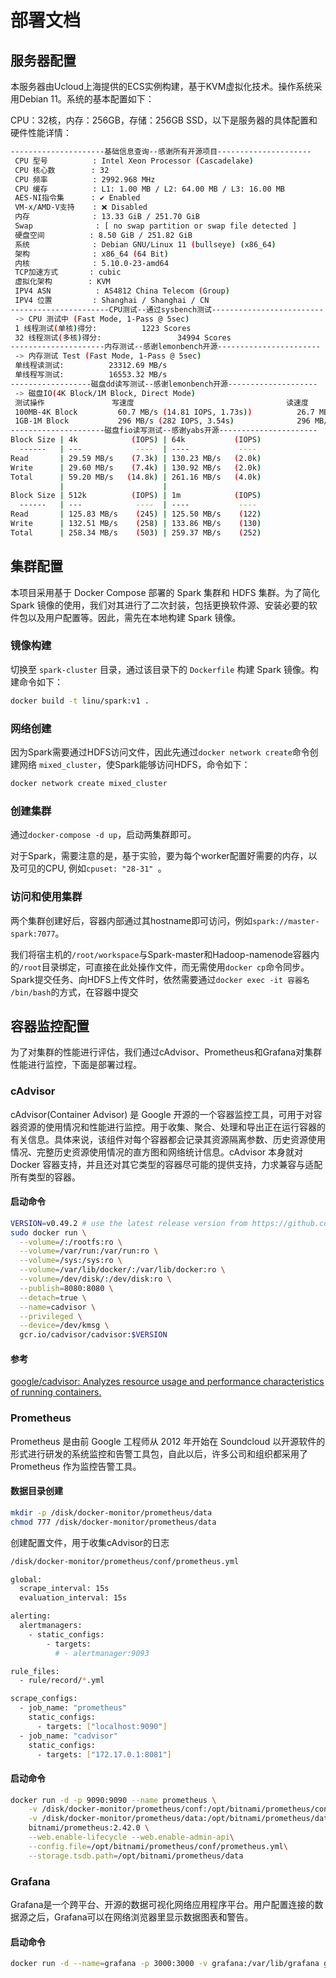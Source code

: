 # 部署文档

## 服务器配置

本服务器由Ucloud上海提供的ECS实例构建，基于KVM虚拟化技术。操作系统采用Debian 11。系统的基本配置如下：

CPU：32核，内存：256GB，存储：256GB SSD，以下是服务器的具体配置和硬件性能详情：

```bash
---------------------基础信息查询--感谢所有开源项目---------------------
 CPU 型号          : Intel Xeon Processor (Cascadelake)
 CPU 核心数        : 32
 CPU 频率          : 2992.968 MHz
 CPU 缓存          : L1: 1.00 MB / L2: 64.00 MB / L3: 16.00 MB
 AES-NI指令集      : ✔ Enabled
 VM-x/AMD-V支持    : ❌ Disabled
 内存              : 13.33 GiB / 251.70 GiB
 Swap              : [ no swap partition or swap file detected ]
 硬盘空间          : 8.50 GiB / 251.82 GiB
 系统              : Debian GNU/Linux 11 (bullseye) (x86_64)
 架构              : x86_64 (64 Bit)
 内核              : 5.10.0-23-amd64
 TCP加速方式       : cubic
 虚拟化架构        : KVM
 IPV4 ASN          : AS4812 China Telecom (Group)
 IPV4 位置         : Shanghai / Shanghai / CN
----------------------CPU测试--通过sysbench测试-------------------------
 -> CPU 测试中 (Fast Mode, 1-Pass @ 5sec)
 1 线程测试(单核)得分:          1223 Scores
 32 线程测试(多核)得分:                 34994 Scores
---------------------内存测试--感谢lemonbench开源-----------------------
 -> 内存测试 Test (Fast Mode, 1-Pass @ 5sec)
 单线程读测试:          23312.69 MB/s
 单线程写测试:          16553.32 MB/s
------------------磁盘dd读写测试--感谢lemonbench开源--------------------
 -> 磁盘IO(4K Block/1M Block, Direct Mode)
 测试操作               写速度                                  读速度
 100MB-4K Block         60.7 MB/s (14.81 IOPS, 1.73s))          26.7 MB/s (6516 IOPS, 3.93s)
 1GB-1M Block           296 MB/s (282 IOPS, 3.54s)              296 MB/s (282 IOPS, 3.54s)
---------------------磁盘fio读写测试--感谢yabs开源----------------------
Block Size | 4k            (IOPS) | 64k           (IOPS)
  ------   | ---            ----  | ----           ---- 
Read       | 29.59 MB/s    (7.3k) | 130.23 MB/s   (2.0k)
Write      | 29.60 MB/s    (7.4k) | 130.92 MB/s   (2.0k)
Total      | 59.20 MB/s   (14.8k) | 261.16 MB/s   (4.0k)
           |                      |                     
Block Size | 512k          (IOPS) | 1m            (IOPS)
  ------   | ---            ----  | ----           ---- 
Read       | 125.83 MB/s    (245) | 125.50 MB/s    (122)
Write      | 132.51 MB/s    (258) | 133.86 MB/s    (130)
Total      | 258.34 MB/s    (503) | 259.37 MB/s    (252)
```

## 集群配置

本项目采用基于 Docker Compose 部署的 Spark 集群和 HDFS 集群。为了简化 Spark 镜像的使用，我们对其进行了二次封装，包括更换软件源、安装必要的软件包以及用户配置等。因此，需先在本地构建 Spark 镜像。

### 镜像构建

切换至 `spark-cluster` 目录，通过该目录下的 `Dockerfile` 构建 Spark 镜像。构建命令如下：

```bash
docker build -t linu/spark:v1 .
```

### 网络创建

因为Spark需要通过HDFS访问文件，因此先通过`docker network create`命令创建网络 `mixed_cluster`，使Spark能够访问HDFS，命令如下：

```bash
docker network create mixed_cluster
```

### 创建集群

通过`docker-compose -d up`，启动两集群即可。

对于Spark，需要注意的是，基于实验，要为每个worker配置好需要的内存，以及可见的CPU, 例如`cpuset: "28-31" `。

### 访问和使用集群

两个集群创建好后，容器内部通过其hostname即可访问，例如`spark://master-spark:7077`。

我们将宿主机的`/root/workspace`与Spark-master和Hadoop-namenode容器内的`/root`目录绑定，可直接在此处操作文件，而无需使用`docker cp`命令同步。Spark提交任务、向HDFS上传文件时，依然需要通过`docker exec -it 容器名 /bin/bash`的方式，在容器中提交

## 容器监控配置

为了对集群的性能进行评估，我们通过cAdvisor、Prometheus和Grafana对集群性能进行监控，下面是部署过程。

### cAdvisor

cAdvisor(Container Advisor) 是 Google 开源的一个容器监控工具，可用于对容器资源的使用情况和性能进行监控。用于收集、聚合、处理和导出正在运行容器的有关信息。具体来说，该组件对每个容器都会记录其资源隔离参数、历史资源使用情况、完整历史资源使用情况的直方图和网络统计信息。cAdvisor 本身就对 Docker 容器支持，并且还对其它类型的容器尽可能的提供支持，力求兼容与适配所有类型的容器。

#### 启动命令

```bash
VERSION=v0.49.2 # use the latest release version from https://github.com/google/cadvisor/releases
sudo docker run \
  --volume=/:/rootfs:ro \
  --volume=/var/run:/var/run:ro \
  --volume=/sys:/sys:ro \
  --volume=/var/lib/docker/:/var/lib/docker:ro \
  --volume=/dev/disk/:/dev/disk:ro \
  --publish=8080:8080 \
  --detach=true \
  --name=cadvisor \
  --privileged \
  --device=/dev/kmsg \
  gcr.io/cadvisor/cadvisor:$VERSION
```

#### 参考

[google/cadvisor: Analyzes resource usage and performance characteristics of running containers.](https://github.com/google/cadvisor#quick-start-running-cadvisor-in-a-docker-container)

### Prometheus

Prometheus 是由前 Google 工程师从 2012 年开始在 Soundcloud 以开源软件的形式进行研发的系统监控和告警工具包，自此以后，许多公司和组织都采用了 Prometheus 作为监控告警工具。

#### 数据目录创建

```bash
mkdir -p /disk/docker-monitor/prometheus/data
chmod 777 /disk/docker-monitor/prometheus/data
```

创建配置文件，用于收集cAdvisor的日志

```bash
/disk/docker-monitor/prometheus/conf/prometheus.yml
```

```bash
global:
  scrape_interval: 15s
  evaluation_interval: 15s 

alerting:
  alertmanagers:
    - static_configs:
        - targets:
          # - alertmanager:9093

rule_files:
  - rule/record/*.yml

scrape_configs:
  - job_name: "prometheus"
    static_configs:
      - targets: ["localhost:9090"]
  - job_name: "cadvisor"
    static_configs:
      - targets: ["172.17.0.1:8081"]
```

#### 启动命令

```bash
docker run -d -p 9090:9090 --name prometheus \
    -v /disk/docker-monitor/prometheus/conf:/opt/bitnami/prometheus/conf \
    -v /disk/docker-monitor/prometheus/data:/opt/bitnami/prometheus/data \
    bitnami/prometheus:2.42.0 \
    --web.enable-lifecycle --web.enable-admin-api\
    --config.file=/opt/bitnami/prometheus/conf/prometheus.yml\
    --storage.tsdb.path=/opt/bitnami/prometheus/data
```

### Grafana

Grafana是一个跨平台、开源的数据可视化网络应用程序平台。用户配置连接的数据源之后，Grafana可以在网络浏览器里显示数据图表和警告。

#### 启动命令

```bash
docker run -d --name=grafana -p 3000:3000 -v grafana:/var/lib/grafana grafana/grafana
```

